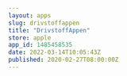 ```yaml
---
layout: apps
slug: drivstoffappen
title: "DrivstoffAppen"
store: apple
app_id: 1485458535
date: 2022-03-14T10:05:43Z
published: 2020-02-27T08:00:00Z
---
```

